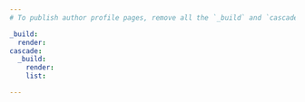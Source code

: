 ```yaml
---
# To publish author profile pages, remove all the `_build` and `cascade` settings below.

_build:
  render: 
cascade:
  _build:
    render: 
    list: 

---
```

